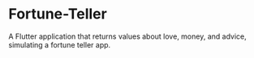 # Fortune-Teller
A Flutter application that returns values about love, money, and advice, simulating a fortune teller app.
